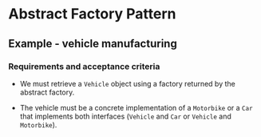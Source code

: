 # Abstract Factory Pattern

## Example - vehicle manufacturing

### Requirements and acceptance criteria

- We must retrieve a `Vehicle` object using a factory returned by the abstract factory.

- The vehicle must be a concrete implementation of a `Motorbike` or a
  `Car` that implements both interfaces (`Vehicle` and `Car` or `Vehicle`
  and `Motorbike`).
